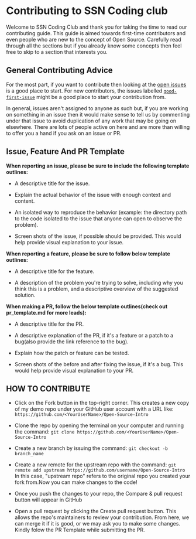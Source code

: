 # Contributing to SSN Coding club

Welcome to SSN Coding Club and thank you for taking the time to read our contributing
guide. This guide is aimed towards first-time contributors and even people who
are new to the concept of Open Source. Carefully read through all the sections but if
you already know some concepts then feel free to skip to a section that
interests you.

## General Contributing Advice

For the most part, if you want to contribute then looking at the [open
issues](https://github.com/ssncodingclub/Open-Source-Intro/issues) is a good place to start.
 For new contributors, the issues labelled
[`good-first-issue`]()
might be a good place to start your contribution from.

In general, issues aren't assigned to anyone as such but, if you are working on
something in an issue then it would make sense to tell us by commenting under
that issue to avoid duplication of any work that may be going on elsewhere.
There are lots of people active on here
and are more than willing to offer you a hand if you ask on an issue or PR. 

## Issue, Feature And PR Template

**When reporting an issue, please be sure to include the following template outlines:**

- A descriptive title for the issue.

- Explain the actual behavior of the issue with enough context and content.

- An isolated way to reproduce the behavior (example: the directory path to the
  code isolated to the issue that anyone can open to observe the problem).

- Screen shots of the issue, if possible should be provided. This would help
  provide visual explanation to your issue.

**When reporting a feature, please be sure to follow below template outlines:**

- A descriptive title for the feature.

- A description of the problem you're trying to solve, including why you think
  this is a problem, and a descriptive overview of the suggested solution.

**When making a PR, follow the below template outlines(check out pr_template.md for more leads):**

- A descriptive title for the PR.

- A descriptive explanation of the PR, if it's a feature or a patch to a
  bug(also provide the link reference to the bug).

- Explain how the patch or feature can be tested.

- Screen shots of the before and after fixing the issue, if it's a bug. This
  would help provide visual explanation to your PR.

## HOW TO CONTRIBUTE

- Click on the Fork button in the top-right corner. This creates a new copy of my demo repo under your GitHub user account with a URL like:
```https://github.com/<YourUserName>/Open-Source-Intro```

- Clone the repo by opening the terminal on your computer and running the command:
```git clone https://github.com/<YourUserName>/Open-Source-Intro```

- Create a new branch by issuing the command:
```git checkout -b branch_name```

- Create a new remote for the upstream repo with the command:
```git remote add upstream https://github.com/username/Open-Source-Intro```
In this case, "upstream repo" refers to the original repo you created your fork from.Now you can make changes to the code!

- Once you push the changes to your repo, the Compare & pull request button will appear in GitHub

- Open a pull request by clicking the Create pull request button. This allows the repo's maintainers to review your contribution. From here, we can merge it if it is good, or we may ask you to make some changes. Kindly folow the PR Template while submitting the PR.

